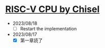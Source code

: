 # [RISC-V CPU by Chisel](https://github.com/diohabara/chisel_riscv)

- 2023/08/18
  - [ ] Restart the implementation
- 2023/08/17
  - [x] 第一章読了
